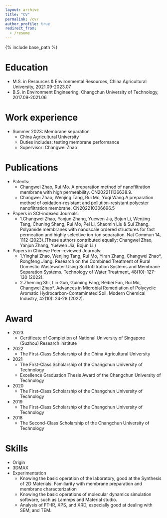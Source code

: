 ```yaml
---
layout: archive
title: "CV"
permalink: /cv/
author_profile: true
redirect_from:
  - /resume
---
```


{% include base_path %}

Education
======
* M.S. in Resources & Environmental Resources, China Agricultural University, 2021.09-2023.07
* B.S. in Environment Engineering, Changchun University of Technology, 2017.09-2021.06

Work experience
======
* Summer 2023: Membrane separation
  * China Agricultural University
  * Duties includes: testing membrane performance
  * Supervisor: Changwei Zhao

Publications
======
* Patents:
  * Changwei Zhao, Rui Mo. A preparation method of nanofiltration membrane with high permeability. CN202211136638.9.
  * Changwei Zhao, Wenjing Tang, Rui Mo, Yuqi Wang.A preparation method of oxidation-resistant and pollution-resistant polyester nanofiltration membrane. CN202210306696.5
* Papers in SCI-indexed Journals:
  * 1.Changwei Zhao, Yanjun Zhang, Yuewen Jia, Bojun Li, Wenjing Tang, Chuning Shang, Rui Mo, Pei Li, Shaomin Liu & Sui Zhang. 
  Polyamide membranes with nanoscale ordered structures for fast permeation and highly selective ion-ion separation. Nat Commun 14, 1112 (2023).(These authors contributed equally: Changwei Zhao, Yanjun Zhang, Yuewen Jia, Bojun Li.)
* Papers in Chinese Peer-reviewed Journals:
  * 1.Yinghai Zhao, Wenjing Tang, Rui Mo, Yiran Zhang, Changwei Zhao*, Rongfeng Jiang. Research on the Combined Treatment of Rural Domestic Wastewater Using Soil Infiltration Systems and Membrane Separation Systems. Technology of Water Treatment, 48(10): 127-130 (2022).
  * 2.Zheming Shi, Lin Guo, Guiming Fang, Beibei Fan, Rui Mo, Changwei Zhao*. Advances in Microbial Remediation of Polycyclic Aromatic Hydrocarbon-Contaminated Soil. Modern Chemical Industry, 42(10): 24-28 (2022).

Award
======
* 2023
  * Certificate of Completion of National University of Singapore (Suzhou) Research institute
* 2022
  * The First-Class Scholarship of the China Agricultural University
* 2021
  * The First-Class Scholarship of the Changchun University of Technology
  * Excellence Graduation Thesis Award of the Changchun University of Technology
* 2020
  * The First-Class Scholarship of the Changchun University of Technology
* 2019
  * The First-Class Scholarship of the Changchun University of Technology
* 2018
  * The Second-Class Scholarship of the Changchun University of Technology

Skills
======
* Origin
* 3DMAX
* Experimentation
  * Knowing the basic operation of the laboratory, good at the Synthesis of 2D Materials. Familiarity with membrane preparation and membrane characterization
  * Knowing the basic operations of molecular dynamics simulation software, such as Lammps and Material studio.
  * Analysis of FT-IR, XPS, and XRD, especially good at dealing with SEM, and TEM.
